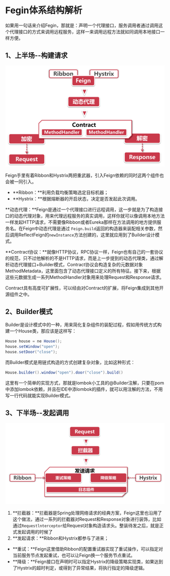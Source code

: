# Fegin体系结构解析

如果用一句话来介绍Fegin，那就是：声明一个代理接口，服务调用者通过调用这个代理接口的方式来调用远程服务，这样一来调用远程方法就如同调用本地接口一样方便。

## 1、上半场--构建请求

![输入图片说明](../img/01.png)

Feign手里有着Ribbon和Hystrix两把重武器，引入Feign依赖的同时这两个组件也会被一同引入。

- **Ribbon：**利用负载均衡策略选定目标机器；
- **Hystrix：**根据熔断器的开启状态，决定是否发起此次调用。

**动态代理：**Feign是通过一个代理接口进行远程调用，这一步就是为了构造接口的动态代理对象，用来代理远程服务的真实调用，这样你就可以像调用本地方法一样发起HTTP请求，不需要像Ribbon或者Eureka那样在方法调用的地方提供服务名。在Feign中动态代理是通过 `Feign.build`返回的构造器来装配相关参数，然后调用ReflectFeign的`newInstance`方法创建的，这里就应用到了Builder设计模式。

**Contract协议：**就像HTTP协议，RPC协议一样，Feign也有自己的一套协议的规范，只不过他解析的不是HTTP请求，而是上一步提到的动态代理类，通过解析动态代理接口+Builder模式，Contract协议会构造复杂的元数据对象MethodMetadata，这里面包含了动态代理接口定义的所有特征。接下来，根据这些元数据生成一系列MethodHandler对象用来处理Request和Response请求。

Contract具有高度可扩展性，可以经由对Contract的扩展，将Feign集成到其他开源组件之中。

## 2、Builder模式

Builder是设计模式中的一种，用来简化复杂组件的装配过程，假如用传统方式构建一个House类，那应该是这样写：

```java
House house = ne House();
house.setWindow("open");
house.setDoor("close");
```

而Builder模式是用链式构造的方式创建复杂对象，比如这种形式：

```java
House.builder().window("open").door("close").build()
```

这里有一个简单的实现方式，那就是lombok小工具的@Builder注解，只要在pom中添加lombok依赖，并且在IDE中添lombok的插件，就可以用注解的方法，不用写一行代码就能实现Builder模式。

## 3、下半场--发起调用

![输入图片说明](../img/02.png)

1. **拦截器：**拦截器是Spring处理网络请求的经典方案，Feign这里也沿用了这个做法，通过一系列的拦截器对Request和Response对象进行装饰，比如通过`Requestlnterceptor`给Request对象构造请求头。整装待发之后，就是正式发起调用的时候了
2. **发起请求：**Ribbon和Hystrix都参与了进来；

- ​	**重试：**Feign这里借助Ribbon的配置重试器实现了重试操作，可以指定对当前服务节点发起重试，也可以让Feign换一个服务节点重试。
- ​	**降级：**Feign接口在声明时可以指定Hystrix的降级策略实现类，如果达到了Hystrix的超时判定，或得到了异常结果，将执行指定的降级逻辑。